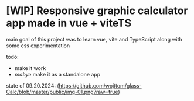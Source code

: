 # [WIP] Responsive graphic calculator app made in vue + viteTS
main goal of this project was to learn vue, vite and TypeScript along with some css experimentation

todo:
- make it work
- *mabye* make it as a standalone app

state of 09.20.2024: 
(https://github.com/wojttom/glass-Calc/blob/master/public/img-01.png?raw=true)
